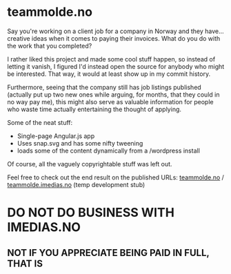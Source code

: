 # teammolde.no

Say you're working on a client job for a company in Norway and they have... creative ideas when it comes to paying their invoices. What do you do with the work that you completed?

I rather liked this project and made some cool stuff happen, so instead of letting it vanish, I figured I'd instead open the source for anybody who might be interested. That way, it would at least show up in my commit history.

Furthermore, seeing that the company still has job listings published (actually put up two new ones while arguing, for months, that they could in no way pay me), this might also serve as valuable information for people who waste time actually entertaining the thought of applying.

Some of the neat stuff:

- Single-page Angular.js app
- Uses snap.svg and has some nifty tweening
- loads some of the content dynamically from a /wordpress install

Of course, all the vaguely copyrightable stuff was left out.

Feel free to check out the end result on the published URLs: [teammolde.no](http://teammolde.no) / [teammolde.imedias.no](http://teammolde.imedias.no) (temp development stub)

# DO NOT DO BUSINESS WITH IMEDIAS.NO

## NOT IF YOU APPRECIATE BEING PAID IN FULL, THAT IS
